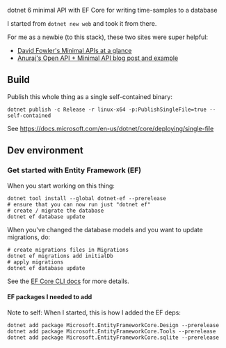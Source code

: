 dotnet 6 minimal API with EF Core for writing time-samples to a database

I started from `dotnet new web` and took it from there.

For me as a newbie (to this stack), these two sites were super helpful:

- [David Fowler's Minimal APIs at a glance](https://gist.github.com/davidfowl/ff1addd02d239d2d26f4648a06158727)
- [Anuraj's Open API + Minimal API blog post and example](https://dotnetthoughts.net/openapi-support-for-aspnetcore-minimal-webapi/)

## Build

Publish this whole thing as a single self-contained binary:

```shell
dotnet publish -c Release -r linux-x64 -p:PublishSingleFile=true --self-contained
```

See https://docs.microsoft.com/en-us/dotnet/core/deploying/single-file

## Dev environment

### Get started with Entity Framework (EF)

When you start working on this thing:

```shell
dotnet tool install --global dotnet-ef --prerelease
# ensure that you can now run just "dotnet ef"
# create / migrate the database
dotnet ef database update
```

When you've changed the database models and you want to update migrations, do:

```shell
# create migrations files in Migrations
dotnet ef migrations add initialDb
# apply migrations
dotnet ef database update
```
See the [EF Core CLI docs](https://docs.microsoft.com/en-us/ef/core/cli/dotnet) for more details.

#### EF packages I needed to add

Note to self: When I started, this is how I added the EF deps:

```shell
dotnet add package Microsoft.EntityFrameworkCore.Design --prerelease
dotnet add package Microsoft.EntityFrameworkCore.Tools --prerelease
dotnet add package Microsoft.EntityFrameworkCore.sqlite --prerelease
```
